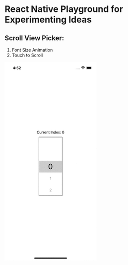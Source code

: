 # React Native Playground for Experimenting Ideas

## Scroll View Picker:
1. Font Size Animation
2. Touch to Scroll

![demo](https://github.com/kennychu0510/react_native_playground/blob/main/demo/scroll_picker_demo.gif)